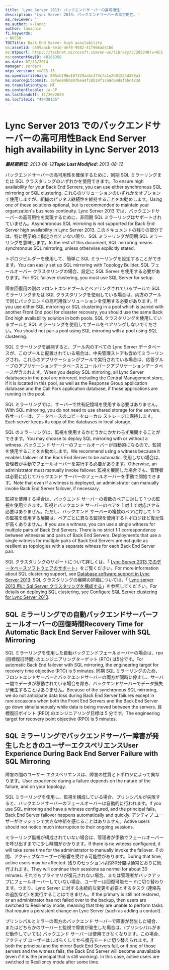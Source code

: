 ```yaml
---
title: 'Lync Server 2013: バックエンドサーバーの高可用性'
description: 'Lync Server 2013: バックエンドサーバーの高可用性。'
ms.reviewer: ''
ms.author: v-lanac
author: lanachin
f1.keywords:
- NOCSH
TOCTitle: Back End Server high availability
ms:assetid: c559aacb-4e1d-4e78-9582-41f966ad418d
ms:mtpsurl: https://technet.microsoft.com/en-us/library/JJ205248(v=OCS.15)
ms:contentKeyID: 48185358
ms.date: 07/23/2014
manager: serdars
mtps_version: v=OCS.15
ms.openlocfilehash: 805cbf96e107329aa5c374cfa1e2d01234d360a3
ms.sourcegitcommit: 36fee89bb887bea4f18b19f17a8c69daf5bc423d
ms.translationtype: MT
ms.contentlocale: ja-JP
ms.lasthandoff: 11/26/2020
ms.locfileid: "49438135"
---
```

# <a name="back-end-server-high-availability-in-lync-server-2013"></a><span data-ttu-id="8b4ec-103">Lync Server 2013 でのバックエンドサーバーの高可用性</span><span class="sxs-lookup"><span data-stu-id="8b4ec-103">Back End Server high availability in Lync Server 2013</span></span>

<div data-xmlns="http://www.w3.org/1999/xhtml">

<div class="topic" data-xmlns="http://www.w3.org/1999/xhtml" data-msxsl="urn:schemas-microsoft-com:xslt" data-cs="https://msdn.microsoft.com/">

<div data-asp="https://msdn2.microsoft.com/asp">



</div>

<div id="mainSection">

<div id="mainBody"><span data-ttu-id="8b4ec-104">

<span> </span></span><span class="sxs-lookup"><span data-stu-id="8b4ec-104">

<span> </span></span></span>

<span data-ttu-id="8b4ec-105">_**最終更新日:** 2013-08-12_</span><span class="sxs-lookup"><span data-stu-id="8b4ec-105">_**Topic Last Modified:** 2013-08-12_</span></span>

<span data-ttu-id="8b4ec-106">バックエンドサーバーの高可用性を確保するために、同期 SQL ミラーリングまたは SQL クラスタリングのいずれかを使用できます。</span><span class="sxs-lookup"><span data-stu-id="8b4ec-106">To ensure high availability for your Back End Servers, you can use either synchronous SQL mirroring or SQL clustering.</span></span> <span data-ttu-id="8b4ec-107">これらのソリューションのいずれかをオプションで使用しますが、組織のビジネス継続性を維持することをお勧めします。</span><span class="sxs-lookup"><span data-stu-id="8b4ec-107">Using one of these solutions optional, but is recommended to maintain your organization's business continuity.</span></span> <span data-ttu-id="8b4ec-108">Lync Server 2013 では、バックエンドサーバーの高可用性を実現するために、非同期 SQL ミラーリングはサポートされていません。</span><span class="sxs-lookup"><span data-stu-id="8b4ec-108">Asynchronous SQL mirroring is not supported for Back End Server high availability in Lync Server 2013.</span></span> <span data-ttu-id="8b4ec-109">このドキュメントの残りの部分では、特に明示的に指定されていない限り、SQL ミラーリングが同期 SQL ミラーリングを意味します。</span><span class="sxs-lookup"><span data-stu-id="8b4ec-109">In the rest of this document, SQL mirroring means synchronous SQL mirroring, unless otherwise explicitly stated.</span></span>

<span data-ttu-id="8b4ec-110">トポロジビルダーを使用して、簡単に SQL ミラーリングを設定することができます。</span><span class="sxs-lookup"><span data-stu-id="8b4ec-110">You can easily set up SQL mirroring with Topology Builder.</span></span> <span data-ttu-id="8b4ec-111">SQL フェールオーバー クラスタリングの場合、設定に SQL Server を使用する必要があります。</span><span class="sxs-lookup"><span data-stu-id="8b4ec-111">For SQL failover clustering, you must use SQL Server for setup.</span></span>

<span data-ttu-id="8b4ec-112">障害回復用の別のフロントエンドプールとペアリングされているプールで SQL ミラーリングまたは SQL クラスタリングを使用している場合は、両方のプールで同じバックエンドの高可用性ソリューションを使用する必要があります。</span><span class="sxs-lookup"><span data-stu-id="8b4ec-112">If you use either SQL mirroring or SQL clustering in a pool which is paired with another Front End pool for disaster recovery, you should use the same Back End high availability solution in both pools.</span></span> <span data-ttu-id="8b4ec-113">SQL クラスタリングを使用しているプールと SQL ミラーリングを使用してプールをペアリングしないでください。</span><span class="sxs-lookup"><span data-stu-id="8b4ec-113">You should not pair a pool using SQL mirroring with a pool using SQL clustering.</span></span>

<span data-ttu-id="8b4ec-114">SQL ミラーリングを展開すると、プール内のすべての Lync Server データベースが、このプールに配置されている場合は、中央管理ストアも含めてミラーリングされ、これらのアプリケーションがプールで実行されている場合は、応答グループのアプリケーションデータベースとコールパークアプリケーションデータベースが含まれます。</span><span class="sxs-lookup"><span data-stu-id="8b4ec-114">When you deploy SQL mirroring, all Lync Server databases in the pool are mirrored, including the Central Management store, if it is located in this pool, as well as the Response Group application database and the Call Park application database, if those applications are running in the pool.</span></span>

<span data-ttu-id="8b4ec-115">SQL ミラーリングでは、サーバーで共有記憶域を使用する必要はありません。</span><span class="sxs-lookup"><span data-stu-id="8b4ec-115">With SQL mirroring, you do not need to use shared storage for the servers.</span></span> <span data-ttu-id="8b4ec-116">各サーバーは、データベースのコピーをローカル ストレージに保持します。</span><span class="sxs-lookup"><span data-stu-id="8b4ec-116">Each server keeps its copy of the databases in local storage.</span></span>

<span data-ttu-id="8b4ec-117">SQL のミラーリングは、監視を使用するかどうかにかかわらず展開することができます。</span><span class="sxs-lookup"><span data-stu-id="8b4ec-117">You may choose to deploy SQL mirroring with or without a witness.</span></span> <span data-ttu-id="8b4ec-118">バックエンド サーバーのフェールオーバーが自動的になるので、監視を使用することをお勧めします。</span><span class="sxs-lookup"><span data-stu-id="8b4ec-118">We recommend using a witness because it enables failover of the Back End Server to be automatic.</span></span> <span data-ttu-id="8b4ec-119">使用しない場合は、管理者が手動でフェールオーバーを実行する必要があります。</span><span class="sxs-lookup"><span data-stu-id="8b4ec-119">Otherwise, an administrator must manually invoke failover.</span></span> <span data-ttu-id="8b4ec-120">監視を展開した場合でも、管理者は必要に応じてバックエンド サーバーのフェールオーバーを手動で開始できます。</span><span class="sxs-lookup"><span data-stu-id="8b4ec-120">Note that even if a witness is deployed, an administrator can manually invoke Back End Server failover, if necessary.</span></span>

<span data-ttu-id="8b4ec-p106">監視を使用する場合は、バックエンド サーバーの複数のペアに対して 1 つの監視を使用できます。監視とバックエンド サーバーのペアを 1 対 1 で対応させる必要はありません。ただし、バックエンド サーバーの複数のペアに対して 1 つの監視を使用する展開は、ペアごとに異なる監視を使用するトポロジほど復元性が高くありません。</span><span class="sxs-lookup"><span data-stu-id="8b4ec-p106">If you use a witness, you can use a single witness for multiple pairs of Back End Servers. There is no strict 1:1 correspondence between witnesses and pairs of Back End Servers. Deployments that use a single witness for multiple pairs of Back End Servers are not quite as resilient as topologies with a separate witness for each Back End Server pair.</span></span>

<span data-ttu-id="8b4ec-124">SQL クラスタリングのサポートについて詳しくは、「 [Lync Server 2013 でのデータベースソフトウェアのサポート](lync-server-2013-database-software-support.md)」をご覧ください。</span><span class="sxs-lookup"><span data-stu-id="8b4ec-124">For more information about SQL clustering support, see [Database software support in Lync Server 2013](lync-server-2013-database-software-support.md).</span></span> <span data-ttu-id="8b4ec-125">SQL クラスタリングの展開の詳細については、「 [Lync server 2013 用に Sql Server クラスタリングを構成する](lync-server-2013-configure-sql-server-clustering.md)」を参照してください。</span><span class="sxs-lookup"><span data-stu-id="8b4ec-125">For details on deploying SQL clustering, see [Configure SQL Server clustering for Lync Server 2013](lync-server-2013-configure-sql-server-clustering.md).</span></span>

<div>

## <a name="recovery-time-for-automatic-back-end-server-failover-with-sql-mirroring"></a><span data-ttu-id="8b4ec-126">SQL ミラーリングでの自動バックエンドサーバーフェールオーバーの回復時間</span><span class="sxs-lookup"><span data-stu-id="8b4ec-126">Recovery Time for Automatic Back End Server Failover with SQL Mirroring</span></span>

<span data-ttu-id="8b4ec-127">SQL ミラーリングを使用した自動バックエンドフェールオーバーの場合は、rpo (目標復旧時間) のエンジニアリングターゲット (RTO) は5分です。</span><span class="sxs-lookup"><span data-stu-id="8b4ec-127">For automatic Back End failover with SQL mirroring, the engineering target for recovery time objective (RTO) is 5 minutes.</span></span> <span data-ttu-id="8b4ec-128">同期 SQL ミラーリングのため、フロントエンドサーバーとバックエンドサーバーの両方が同時に停止し、サーバー間でデータが移動されている場合を除き、バックエンドサーバーでデータ損失が発生することはありません。</span><span class="sxs-lookup"><span data-stu-id="8b4ec-128">Because of the synchronous SQL mirroring, we do not anticipate data loss during Back End Server failures except in rare occasions when both the Front End Servers and the Back End Server go down simultaneously while data is being moved between the servers.</span></span> <span data-ttu-id="8b4ec-129">目標復旧ポイント (RPO) のエンジニアリング目標は 5 分です。</span><span class="sxs-lookup"><span data-stu-id="8b4ec-129">The engineering target for recovery point objective (RPO) is 5 minutes.</span></span>

</div>

<div>

## <a name="user-experience-during-back-end-server-failure-with-sql-mirroring"></a><span data-ttu-id="8b4ec-130">SQL ミラーリングでバックエンドサーバー障害が発生したときのユーザーエクスペリエンス</span><span class="sxs-lookup"><span data-stu-id="8b4ec-130">User Experience During Back End Server Failure with SQL Mirroring</span></span>

<span data-ttu-id="8b4ec-131">障害の間のユーザー エクスペリエンスは、障害の性質とトポロジによって異なります。</span><span class="sxs-lookup"><span data-stu-id="8b4ec-131">User experience during a failure depends on the nature of the failure, and on your topology.</span></span>

<span data-ttu-id="8b4ec-132">SQL ミラーリングを使用し、監視を構成している場合、プリンシパルが失敗すると、バックエンドサーバーのフェールオーバーは自動的に行われます。</span><span class="sxs-lookup"><span data-stu-id="8b4ec-132">If you use SQL mirroring and have a witness configured, and the principal fails, Back End Server failover happens automatically and quickly.</span></span> <span data-ttu-id="8b4ec-133">アクティブ ユーザーがセッションで大きな中断を感じることはありません。</span><span class="sxs-lookup"><span data-stu-id="8b4ec-133">Active users should not notice much interruption to their ongoing sessions.</span></span>

<span data-ttu-id="8b4ec-134">ミラーリング監視が構成されていない場合は、管理者が手動でフェールオーバーを呼び出すまでに少し時間がかかります。</span><span class="sxs-lookup"><span data-stu-id="8b4ec-134">If there is no witness configured, it will take some time for the administrator to manually invoke the failover.</span></span> <span data-ttu-id="8b4ec-135">その間、アクティブなユーザーが影響を受ける可能性があります。</span><span class="sxs-lookup"><span data-stu-id="8b4ec-135">During that time, active users may be affected.</span></span> <span data-ttu-id="8b4ec-136">残りのセッションは約30分間は通常どおりに続行されます。</span><span class="sxs-lookup"><span data-stu-id="8b4ec-136">They will continue their sessions as normal for about 30 minutes.</span></span> <span data-ttu-id="8b4ec-137">それでもプライマリが復元されない場合、または管理者がバックアップにフェールオーバーしていない場合、ユーザーは回復可能モードに切り替わります。つまり、Lync Server に対する永続的な変更を必要とするタスク (連絡先の追加など) を実行することはできません。</span><span class="sxs-lookup"><span data-stu-id="8b4ec-137">If the primary is still not restored, or an administrator has not failed over to the backup, then users are switched to Resiliency mode, meaning that they are unable to perform tasks that require a persistent change on Lync Server (such as adding a contact).</span></span>

<span data-ttu-id="8b4ec-p111">プリンシパルとミラーの両方のバックエンド サーバーで障害が発生した場合、またはどちらかのサーバーと監視で障害が発生した場合は、(プリンシパルがまだ動作していても) バックエンド サーバーは使用できなくなります。この場合、アクティブ ユーザーはしばらくしてから復元モードに切り替えられます。</span><span class="sxs-lookup"><span data-stu-id="8b4ec-p111">If both the principal and the mirror Back End Servers fail, or if one of those servers and the witness fails, the Back End Server will become unavailable (even if it is the principal that is still working). In this case, active users are switched to Resiliency mode after some time.</span></span>

<span data-ttu-id="8b4ec-140"></div>

</div>

<span> </span>

</div>

</div>

</span><span class="sxs-lookup"><span data-stu-id="8b4ec-140"></div>

</div>

<span> </span>

</div>

</div>

</span></span></div>


